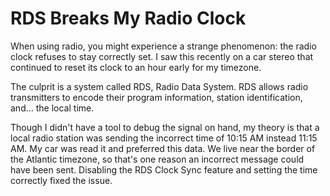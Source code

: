 # RDS Breaks My Radio Clock

When using radio, you might experience a strange phenomenon: the radio clock
refuses to stay correctly set. I saw this recently on a car stereo that
continued to reset its clock to an hour early for my timezone.

The culprit is a system called RDS, Radio Data System. RDS allows radio
transmitters to encode their program information, station identification,
and... the local time.

Though I didn't have a tool to debug the signal on hand, my theory is that a
local radio station was sending the incorrect time of 10:15 AM instead 11:15
AM. My car was read it and preferred this data. We live near the border of the
Atlantic timezone, so that's one reason an incorrect message could have been
sent. Disabling the RDS Clock Sync feature and setting the time correctly fixed
the issue.

